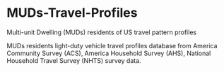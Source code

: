 # MUDs-Travel-Profiles
Multi-unit Dwelling (MUDs) residents of US travel pattern profiles

MUDs residents light-duty vehicle travel profiles database from America Community Survey (ACS), America Household Survey (AHS), National Household Travel Survey (NHTS) survey data.
